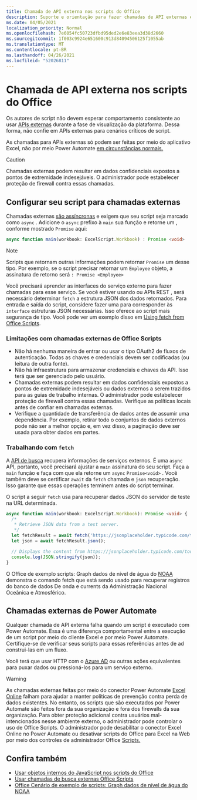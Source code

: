 ```yaml
---
title: Chamada de API externa nos scripts do Office
description: Suporte e orientação para fazer chamadas de API externas em Office Script.
ms.date: 04/05/2021
localization_priority: Normal
ms.openlocfilehash: 7e6054fc50723dfbd95ded2e6e83eea3d38d2660
ms.sourcegitcommit: 1f003c9924e651600c913d84094506125f1055ab
ms.translationtype: MT
ms.contentlocale: pt-BR
ms.lasthandoff: 04/26/2021
ms.locfileid: "52026811"
---
```

# <a name="external-api-call-support-in-office-scripts"></a>Chamada de API externa nos scripts do Office

Os autores de script não devem esperar comportamento consistente ao usar [APIs externas](https://developer.mozilla.org/docs/Web/API) durante a fase de visualização da plataforma. Dessa forma, não confie em APIs externas para cenários críticos de script.

As chamadas para APIs externas só podem ser feitas por meio do aplicativo Excel, não por meio Power Automate [em circunstâncias normais.](#external-calls-from-power-automate)

> [!CAUTION]
> Chamadas externas podem resultar em dados confidenciais expostos a pontos de extremidade indesejáveis. O administrador pode estabelecer proteção de firewall contra essas chamadas.

## <a name="configure-your-script-for-external-calls"></a>Configurar seu script para chamadas externas

Chamadas externas [são assíncronas](https://developer.mozilla.org/docs/Learn/JavaScript/Asynchronous/Async_await) e exigem que seu script seja marcado como `async` . Adicione o `async` prefixo à `main` sua função e retorne um , conforme mostrado `Promise` aqui:

```typescript
async function main(workbook: ExcelScript.Workbook) : Promise <void>
```

> [!NOTE]
> Scripts que retornam outras informações podem retornar `Promise` um desse tipo. Por exemplo, se o script precisar retornar um `Employee` objeto, a assinatura de retorno será `: Promise <Employee>`

Você precisará aprender as interfaces do serviço externo para fazer chamadas para esse serviço. Se você estiver usando ou APIs REST , será necessário determinar `fetch` a estrutura JSON dos dados retornados. [](https://wikipedia.org/wiki/Representational_state_transfer) Para entrada e saída do script, considere fazer uma para corresponder às `interface` estruturas JSON necessárias. Isso oferece ao script mais segurança de tipo. Você pode ver um exemplo disso em [Using fetch from Office Scripts](../resources/samples/external-fetch-calls.md).

### <a name="limitations-with-external-calls-from-office-scripts"></a>Limitações com chamadas externas de Office Scripts

* Não há nenhuma maneira de entrar ou usar o tipo OAuth2 de fluxos de autenticação. Todas as chaves e credenciais devem ser codificadas (ou leitura de outra fonte).
* Não há infraestrutura para armazenar credenciais e chaves da API. Isso terá que ser gerenciado pelo usuário.
* Chamadas externas podem resultar em dados confidenciais expostos a pontos de extremidade indesejáveis ou dados externos a serem trazidos para as guias de trabalho internas. O administrador pode estabelecer proteção de firewall contra essas chamadas. Verifique as políticas locais antes de confiar em chamadas externas.
* Verifique a quantidade de transferência de dados antes de assumir uma dependência. Por exemplo, retirar todo o conjuntos de dados externos pode não ser a melhor opção e, em vez disso, a paginação deve ser usada para obter dados em partes.

### <a name="working-with-fetch"></a>Trabalhando com `fetch`

A [API de busca](https://developer.mozilla.org/docs/Web/API/Fetch_API) recupera informações de serviços externos. É uma `async` API, portanto, você precisará ajustar a `main` assinatura do seu script. Faça a `main` função e faça com que ela retorne um `async` `Promise<void>` . Você também deve se certificar `await` da `fetch` chamada e `json` recuperação. Isso garante que essas operações terminem antes do script terminar.

O script a seguir `fetch` usa para recuperar dados JSON do servidor de teste na URL determinada.

```TypeScript
async function main(workbook: ExcelScript.Workbook): Promise <void> {
  /* 
   * Retrieve JSON data from a test server.
   */
  let fetchResult = await fetch('https://jsonplaceholder.typicode.com/todos/1');
  let json = await fetchResult.json();

  // Displays the content from https://jsonplaceholder.typicode.com/todos/1
  console.log(JSON.stringify(json));
}
```

O Office de exemplo scripts: Graph dados de nível de água do [NOAA](../resources/scenarios/noaa-data-fetch.md) demonstra o comando fetch que está sendo usado para recuperar registros do banco de dados De onda e currents da Administração Nacional Oceânica e Atmosférico.

## <a name="external-calls-from-power-automate"></a>Chamadas externas de Power Automate

Qualquer chamada de API externa falha quando um script é executado com Power Automate. Essa é uma diferença comportamental entre a execução de um script por meio do cliente Excel e por meio Power Automate. Certifique-se de verificar seus scripts para essas referências antes de ad construi-las em um fluxo.

Você terá que usar HTTP com o [Azure AD](/connectors/webcontents/) ou outras ações equivalentes para puxar dados ou pressioná-los para um serviço externo.

> [!WARNING]
> As chamadas externas feitas por meio do conector Power Automate [Excel Online](/connectors/excelonlinebusiness) falham para ajudar a manter políticas de prevenção contra perda de dados existentes. No entanto, os scripts que são executados por Power Automate são feitos fora da sua organização e fora dos firewalls da sua organização. Para obter proteção adicional contra usuários mal-intencionados nesse ambiente externo, o administrador pode controlar o uso de Office Scripts. O administrador pode desabilitar o conector Excel Online no Power Automate ou desativar scripts do Office para Excel na Web por meio dos controles de administrador Office [Scripts.](/microsoft-365/admin/manage/manage-office-scripts-settings)

## <a name="see-also"></a>Confira também

* [Usar objetos internos do JavaScript nos scripts do Office](javascript-objects.md)
* [Usar chamadas de busca externas Office Scripts](../resources/samples/external-fetch-calls.md)
* [Office Cenário de exemplo de scripts: Graph dados de nível de água do NOAA](../resources/scenarios/noaa-data-fetch.md)
